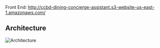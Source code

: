 Front End: http://ccbd-dining-concierge-assistant.s3-website-us-east-1.amazonaws.com/

## Architecture

![Architecture]([https://github.com/nrdyava/AI-based-Smart-Photo-Album-Web-Application/blob/6a27b197febac4594b89b7443fb3bb8640b2f953/Architecture.png](https://github.com/nrdyava/AI-based-Smart-Photo-Album-Web-Application/blob/515adf289590b7e033d63941fe2b293d6751d5be/PAWA_architecture.png)https://github.com/nrdyava/AI-based-Smart-Photo-Album-Web-Application/blob/515adf289590b7e033d63941fe2b293d6751d5be/PAWA_architecture.png)
